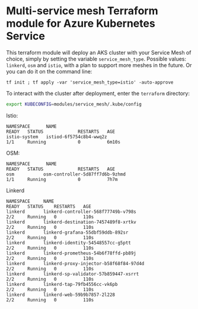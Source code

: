 # Multi-service mesh Terraform module for Azure Kubernetes Service

This terraform module will deploy an AKS cluster with your Service Mesh of choice, simply by setting the variable `service_mesh_type`. Possible values: `linkerd`, `osm` and `istio`, with a plan to support more meshes in the future. Or you can do it on the command line:

```console
tf init ; tf apply -var 'service_mesh_type=istio' -auto-approve
```

To interact with the cluster after deployment, enter the `terraform` directory:

```bash
export KUBECONFIG=modules/service_mesh/.kube/config
```

Istio:

```console
NAMESPACE      NAME                                                  READY   STATUS             RESTARTS   AGE
istio-system   istiod-6f5754c8b4-wwq2z                               1/1     Running            0          6m10s
```

OSM:

```console
NAMESPACE      NAME                                                  READY   STATUS             RESTARTS   AGE
osm           osm-controller-5d87ff7d6b-9zhmd                       1/1     Running            0          7h7m
```

Linkerd

```console
NAMESPACE     NAME                                                  READY   STATUS    RESTARTS   AGE
linkerd       linkerd-controller-568f77749b-v798s                   2/2     Running   0          110s
linkerd       linkerd-destination-7457489f8-xrtkv                   2/2     Running   0          110s
linkerd       linkerd-grafana-55dbf59ddb-892sr                      2/2     Running   0          110s
linkerd       linkerd-identity-54548557cc-g5ptt                     2/2     Running   0          110s
linkerd       linkerd-prometheus-54b6f78ffd-pb89j                   2/2     Running   0          110s
linkerd       linkerd-proxy-injector-b58f68f84-97d4d                2/2     Running   0          110s
linkerd       linkerd-sp-validator-57b859447-xsrrt                  2/2     Running   0          110s
linkerd       linkerd-tap-79fb4556cc-vk6pb                          2/2     Running   0          110s
linkerd       linkerd-web-59b9b7857-2l228                           2/2     Running   0          110s
```
